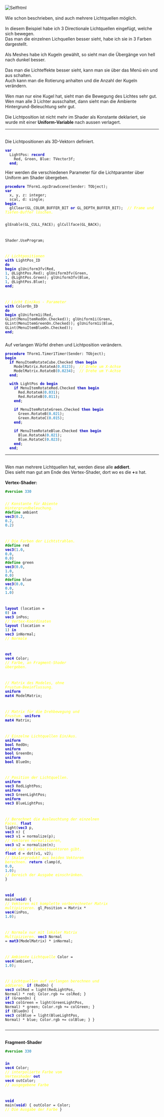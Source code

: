 <html>
<img src="image.png" alt="Selfhtml"><br><br>
Wie schon beschrieben, sind auch mehrere Lichtquellen möglich.<br>
<br>
In diesem Beispiel habe ich 3 Directionale Lichtquellen eingefügt, welche sich bewegen.<br>
Das man die einzelnen Lichquellen besser sieht, habe ich sie in 3 Farben dargestellt.<br>
<br>
Als Meshes habe ich Kugeln gewählt, so sieht man die Übergänge von hell nach dunkel besser.<br>
<br>
Das man die Lichteffekte besser sieht, kann man sie über das Menü ein und aus schalten.<br>
Auch kann man die Rotierung anhalten und die Anzahl der Kugeln verändern.<br>
<br>
Wen man nur eine Kugel hat, sieht man die Bewegung des Lichtes sehr gut.<br>
Wen man alle 3 Lichter ausschaltet, dann sieht man die Ambiente Hintergrund-Beleuchtung sehr gut.<br>
<br>
Die Lichtposition ist nicht mehr im Shader als Konstante deklariert, sie wurde mit einer <b>Uniform-Variable</b> nach aussen verlagert.<br>
<hr><br>
Die Lichtpositionen als 3D-Vektorn definiert.<br>
<pre><code><b><font color="0000BB">var</font></b>
  LightPos: <b><font color="0000BB">record</font></b>
    Red, Green, Blue: TVector3f;
  <b><font color="0000BB">end</font></b>;</pre></code>
Hier werden die verschiedenen Parameter für die Lichtparamter über Uniform am Shader übergeben.<br>
<pre><code><b><font color="0000BB">procedure</font></b> TForm1.ogcDrawScene(Sender: TObject);
<b><font color="0000BB">var</font></b>
  x, y, z: integer;
  scal, d: single;
<b><font color="0000BB">begin</font></b>
  glClear(GL_COLOR_BUFFER_BIT <b><font color="0000BB">or</font></b> GL_DEPTH_BUFFER_BIT);  <i><font color="#FFFF00">// Frame und Tiefen-Buffer löschen.</font></i>

  glEnable(GL_CULL_FACE);
  glCullface(GL_BACK);

  Shader.UseProgram;

  <i><font color="#FFFF00">// Lichtpositionen</font></i>
  <b><font color="0000BB">with</font></b> LightPos_ID <b><font color="0000BB">do</font></b> <b><font color="0000BB">begin</font></b>
    glUniform3fv(Red, <font color="#0077BB">1</font>, @LightPos.Red);
    glUniform3fv(Green, <font color="#0077BB">1</font>, @LightPos.Green);
    glUniform3fv(Blue, <font color="#0077BB">1</font>, @LightPos.Blue);
  <b><font color="0000BB">end</font></b>;

  <i><font color="#FFFF00">// Licht Ein/Aus - Parameter</font></i>
  <b><font color="0000BB">with</font></b> ColorOn_ID <b><font color="0000BB">do</font></b> <b><font color="0000BB">begin</font></b>
    glUniform1i(Red, GLint(MenuItemRedOn.Checked));
    glUniform1i(Green, GLint(MenuItemGreenOn.Checked));
    glUniform1i(Blue, GLint(MenuItemBlueOn.Checked));
  <b><font color="0000BB">end</font></b>;</pre></code>
Auf verlangen Würfel drehen und Lichtposition verändern.<br>
<pre><code><b><font color="0000BB">procedure</font></b> TForm1.Timer1Timer(Sender: TObject);
<b><font color="0000BB">begin</font></b>
  <b><font color="0000BB">if</font></b> MenuItemRotateCube.Checked <b><font color="0000BB">then</font></b> <b><font color="0000BB">begin</font></b>
    ModelMatrix.RotateA(<font color="#0077BB">0</font>.<font color="#0077BB">0123</font>);  <i><font color="#FFFF00">// Drehe um X-Achse</font></i>
    ModelMatrix.RotateB(<font color="#0077BB">0</font>.<font color="#0077BB">0234</font>);  <i><font color="#FFFF00">// Drehe um Y-Achse</font></i>
  <b><font color="0000BB">end</font></b>;

  <b><font color="0000BB">with</font></b> LightPos <b><font color="0000BB">do</font></b> <b><font color="0000BB">begin</font></b>
    <b><font color="0000BB">if</font></b> MenuItemRotateRed.Checked <b><font color="0000BB">then</font></b> <b><font color="0000BB">begin</font></b>
      Red.RotateA(<font color="#0077BB">0</font>.<font color="#0077BB">031</font>);
      Red.RotateB(<font color="#0077BB">0</font>.<font color="#0077BB">011</font>);
    <b><font color="0000BB">end</font></b>;

    <b><font color="0000BB">if</font></b> MenuItemRotateGreen.Checked <b><font color="0000BB">then</font></b> <b><font color="0000BB">begin</font></b>
      Green.RotateB(<font color="#0077BB">0</font>.<font color="#0077BB">021</font>);
      Green.RotateC(<font color="#0077BB">0</font>.<font color="#0077BB">015</font>);
    <b><font color="0000BB">end</font></b>;

    <b><font color="0000BB">if</font></b> MenuItemRotateBlue.Checked <b><font color="0000BB">then</font></b> <b><font color="0000BB">begin</font></b>
      Blue.RotateA(<font color="#0077BB">0</font>.<font color="#0077BB">021</font>);
      Blue.RotateC(<font color="#0077BB">0</font>.<font color="#0077BB">023</font>);
    <b><font color="0000BB">end</font></b>;
  <b><font color="0000BB">end</font></b>;</pre></code>
<hr><br>
Wen man mehrere Lichtquellen hat, werden diese alle <b>addiert</b>.<br>
Dies sieht man gut am Ende des Vertex-Shader, dort wo es die<b> += </b>hat.<br>
<br>
<b>Vertex-Shader:</b><br>
<pre><code><b><font color="#008800">#version</font></b> <font color="#0077BB">330</font>

<i><font color="#FFFF00">// Konstante für Abiente Hintergrundbeleuchung.</font></i>
<b><font color="#008800">#define</font></b> ambient <b><font color="0000BB">vec3</font></b>(<font color="#0077BB">0</font>.<font color="#0077BB">2</font>, <font color="#0077BB">0</font>.<font color="#0077BB">2</font>, <font color="#0077BB">0</font>.<font color="#0077BB">2</font>)

<i><font color="#FFFF00">// Die Farben der Lichtstrahlen.</font></i>
<b><font color="#008800">#define</font></b> red     <b><font color="0000BB">vec3</font></b>(<font color="#0077BB">1</font>.<font color="#0077BB">0</font>, <font color="#0077BB">0</font>.<font color="#0077BB">0</font>, <font color="#0077BB">0</font>.<font color="#0077BB">0</font>)
<b><font color="#008800">#define</font></b> green   <b><font color="0000BB">vec3</font></b>(<font color="#0077BB">0</font>.<font color="#0077BB">0</font>, <font color="#0077BB">1</font>.<font color="#0077BB">0</font>, <font color="#0077BB">0</font>.<font color="#0077BB">0</font>)
<b><font color="#008800">#define</font></b> blue    <b><font color="0000BB">vec3</font></b>(<font color="#0077BB">0</font>.<font color="#0077BB">0</font>, <font color="#0077BB">0</font>.<font color="#0077BB">0</font>, <font color="#0077BB">1</font>.<font color="#0077BB">0</font>)

<b><font color="0000BB">layout</font></b> (location = <font color="#0077BB">0</font>) <b><font color="0000BB">in</font></b> <b><font color="0000BB">vec3</font></b> inPos;    <i><font color="#FFFF00">// Vertex-Koordinaten</font></i>
<b><font color="0000BB">layout</font></b> (location = <font color="#0077BB">1</font>) <b><font color="0000BB">in</font></b> <b><font color="0000BB">vec3</font></b> inNormal; <i><font color="#FFFF00">// Normale</font></i>

<b><font color="0000BB">out</font></b> <b><font color="0000BB">vec4</font></b> Color;                         <i><font color="#FFFF00">// Farbe, an Fragment-Shader übergeben.</font></i>

<i><font color="#FFFF00">// Matrix des Modeles, ohne Frustum-Beeinflussung.</font></i>
<b><font color="0000BB">uniform</font></b> <b><font color="0000BB">mat4</font></b> ModelMatrix;

<i><font color="#FFFF00">// Matrix für die Drehbewegung und Frustum.</font></i>
<b><font color="0000BB">uniform</font></b> <b><font color="0000BB">mat4</font></b> Matrix;

<i><font color="#FFFF00">// Einzelne Lichtquellen Ein/Aus.</font></i>
<b><font color="0000BB">uniform</font></b> <b><font color="0000BB">bool</font></b> RedOn;
<b><font color="0000BB">uniform</font></b> <b><font color="0000BB">bool</font></b> GreenOn;
<b><font color="0000BB">uniform</font></b> <b><font color="0000BB">bool</font></b> BlueOn;

<i><font color="#FFFF00">// Position der Lichtquellen.</font></i>
<b><font color="0000BB">uniform</font></b> <b><font color="0000BB">vec3</font></b> RedLightPos;
<b><font color="0000BB">uniform</font></b> <b><font color="0000BB">vec3</font></b> GreenLightPos;
<b><font color="0000BB">uniform</font></b> <b><font color="0000BB">vec3</font></b> BlueLightPos;

<i><font color="#FFFF00">// Berechnet die Ausleuchtung der einzelnen Faces.</font></i>
<b><font color="0000BB">float</font></b> light(<b><font color="0000BB">vec3</font></b> p, <b><font color="0000BB">vec3</font></b> n) {
  <b><font color="0000BB">vec3</font></b> v1 = normalize(p);     <i><font color="#FFFF00">// Vektoren normalisieren,</font></i>
  <b><font color="0000BB">vec3</font></b> v2 = normalize(n);     <i><font color="#FFFF00">// so das es Einheitsvektoren gibt.</font></i>
  <b><font color="0000BB">float</font></b> d = dot(v1, v2);      <i><font color="#FFFF00">// Skalarprodukt aus beiden Vektoren berechnen.</font></i>
  <b><font color="0000BB">return</font></b> clamp(d, <font color="#0077BB">0</font>.<font color="#0077BB">0</font>, <font color="#0077BB">1</font>.<font color="#0077BB">0</font>);  <i><font color="#FFFF00">// Bereich der Ausgabe einschränken.</font></i>
}

<b><font color="0000BB">void</font></b> main(<b><font color="0000BB">void</font></b>) {
  <i><font color="#FFFF00">// Vektoren mit komplette vorberechneter Matrix multipizieren.</font></i>
  gl_Position = Matrix * <b><font color="0000BB">vec4</font></b>(inPos, <font color="#0077BB">1</font>.<font color="#0077BB">0</font>);

  <i><font color="#FFFF00">// Normale nur mit lokaler Matrix Multipizieren.</font></i>
  <b><font color="0000BB">vec3</font></b> Normal = <b><font color="0000BB">mat3</font></b>(ModelMatrix) * inNormal;

  <i><font color="#FFFF00">// Ambiente Lichtquelle</font></i>
  Color = <b><font color="0000BB">vec4</font></b>(ambient, <font color="#0077BB">1</font>.<font color="#0077BB">0</font>);

  <i><font color="#FFFF00">// Lichtquellen auf verlangen berechnen und addieren.</font></i>
  <b><font color="0000BB">if</font></b> (RedOn) {
    <b><font color="0000BB">vec3</font></b> colRed = light(RedLightPos, Normal) * red;
    Color.rgb += colRed;
  }
  <b><font color="0000BB">if</font></b> (GreenOn) {
    <b><font color="0000BB">vec3</font></b> colGreen = light(GreenLightPos, Normal) * green;
    Color.rgb += colGreen;
  }
  <b><font color="0000BB">if</font></b> (BlueOn) {
    <b><font color="0000BB">vec3</font></b> colBlue = light(BlueLightPos, Normal) * blue;
    Color.rgb += colBlue;
  }
}
</pre></code>
<hr><br>
<b>Fragment-Shader</b><br>
<pre><code><b><font color="#008800">#version</font></b> <font color="#0077BB">330</font>

<b><font color="0000BB">in</font></b>  <b><font color="0000BB">vec4</font></b> Color;     <i><font color="#FFFF00">// interpolierte Farbe vom Vertexshader</font></i>
<b><font color="0000BB">out</font></b> <b><font color="0000BB">vec4</font></b> outColor;  <i><font color="#FFFF00">// ausgegebene Farbe</font></i>

<b><font color="0000BB">void</font></b> main(<b><font color="0000BB">void</font></b>) {
  outColor = Color; <i><font color="#FFFF00">// Die Ausgabe der Farbe</font></i>
}
</pre></code>

</html>
